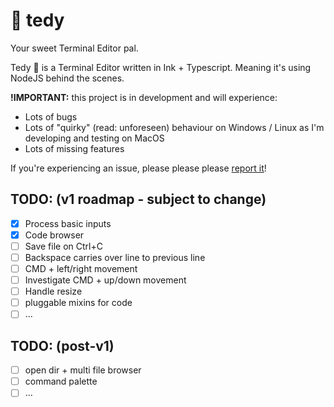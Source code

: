 # 🧸 tedy

Your sweet Terminal Editor pal.

Tedy 🧸 is a Terminal Editor written in Ink + Typescript. Meaning it's using NodeJS behind the scenes.

**!IMPORTANT:** this project is in development and will experience:
- Lots of bugs
- Lots of "quirky" (read: unforeseen) behaviour on Windows / Linux as I'm developing and testing on MacOS
- Lots of missing features

If you're experiencing an issue, please please please [report it](https://github.com/jeroenptrs/tedy)!

## TODO: (v1 roadmap - subject to change)
- [x] Process basic inputs
- [x] Code browser
- [ ] Save file on Ctrl+C
- [ ] Backspace carries over line to previous line
- [ ] CMD + left/right movement
- [ ] Investigate CMD + up/down movement
- [ ] Handle resize
- [ ] pluggable mixins for code
- [ ] ...

## TODO: (post-v1)
- [ ] open dir + multi file browser
- [ ] command palette
- [ ] ...
